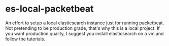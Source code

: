 # es-local-packetbeat
An effort to setup a local elasticsearch instance just for running packetbeat. Not pretending to be production grade, that's why this is a local project. If you want production quality, I suggest you install elasticsearch on a vm and follow the tutorials.
